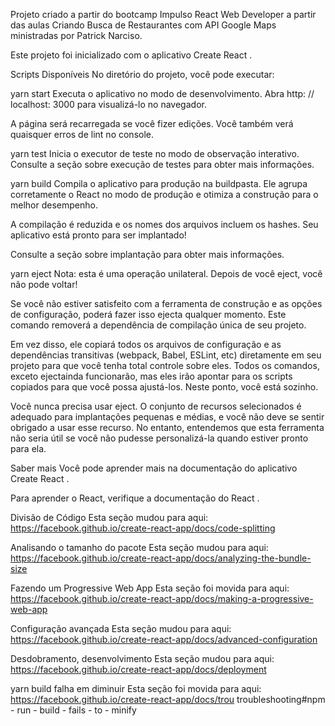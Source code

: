 Projeto criado a partir do bootcamp Impulso React Web Developer a partir das aulas Criando Busca de Restaurantes com API Google Maps ministradas por Patrick Narciso.

Este projeto foi inicializado com o aplicativo Create React .

Scripts Disponíveis
No diretório do projeto, você pode executar:

yarn start
Executa o aplicativo no modo de desenvolvimento.
Abra http: // localhost: 3000 para visualizá-lo no navegador.

A página será recarregada se você fizer edições.
Você também verá quaisquer erros de lint no console.

yarn test
Inicia o executor de teste no modo de observação interativo.
Consulte a seção sobre execução de testes para obter mais informações.

yarn build
Compila o aplicativo para produção na buildpasta.
Ele agrupa corretamente o React no modo de produção e otimiza a construção para o melhor desempenho.

A compilação é reduzida e os nomes dos arquivos incluem os hashes.
Seu aplicativo está pronto para ser implantado!

Consulte a seção sobre implantação para obter mais informações.

yarn eject
Nota: esta é uma operação unilateral. Depois de você eject, você não pode voltar!

Se você não estiver satisfeito com a ferramenta de construção e as opções de configuração, poderá fazer isso ejecta qualquer momento. Este comando removerá a dependência de compilação única de seu projeto.

Em vez disso, ele copiará todos os arquivos de configuração e as dependências transitivas (webpack, Babel, ESLint, etc) diretamente em seu projeto para que você tenha total controle sobre eles. Todos os comandos, exceto ejectainda funcionarão, mas eles irão apontar para os scripts copiados para que você possa ajustá-los. Neste ponto, você está sozinho.

Você nunca precisa usar eject. O conjunto de recursos selecionados é adequado para implantações pequenas e médias, e você não deve se sentir obrigado a usar esse recurso. No entanto, entendemos que esta ferramenta não seria útil se você não pudesse personalizá-la quando estiver pronto para ela.

Saber mais
Você pode aprender mais na documentação do aplicativo Create React .

Para aprender o React, verifique a documentação do React .

Divisão de Código
Esta seção mudou para aqui: https://facebook.github.io/create-react-app/docs/code-splitting

Analisando o tamanho do pacote
Esta seção mudou para aqui: https://facebook.github.io/create-react-app/docs/analyzing-the-bundle-size

Fazendo um Progressive Web App
Esta seção foi movida para aqui: https://facebook.github.io/create-react-app/docs/making-a-progressive-web-app

Configuração avançada
Esta seção mudou para aqui: https://facebook.github.io/create-react-app/docs/advanced-configuration

Desdobramento, desenvolvimento
Esta seção mudou para aqui: https://facebook.github.io/create-react-app/docs/deployment

yarn build falha em diminuir
Esta seção foi movida para aqui: https://facebook.github.io/create-react-app/docs/trou troubleshooting#npm - run - build - fails - to - minify
